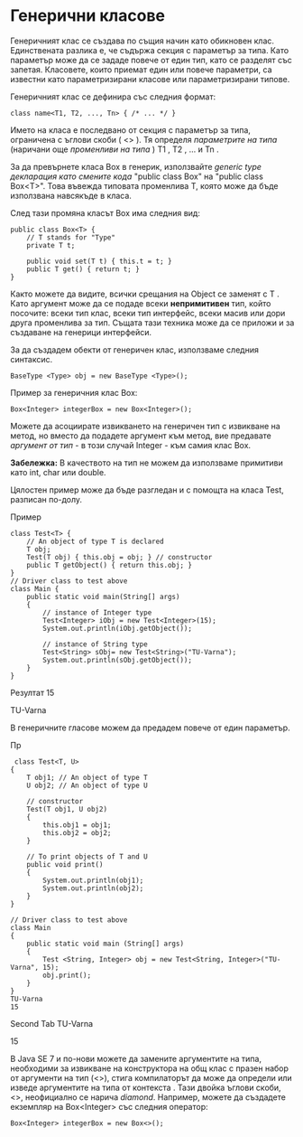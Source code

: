 # Генерични класове

Генеричният клас се създава по същия начин като обикновен клас. Единствената разлика е, че съдържа секция с параметър за типа. Като параметър може да се зададе повече от един тип, като се разделят със запетая. Класовете, които приемат един или повече параметри, са известни като параметризирани класове или параметризирани типове.

Генеричният клас се дефинира със следния формат:

```
class name<T1, T2, ..., Tn> { /* ... */ }
```

Името на класа е последвано от секция с параметър за типа, ограничена с ъглови скоби ( <> ). Тя определя _параметрите на типа_ (наричани още _променливи на типа_ ) T1 , T2 , ... и Tn .

За да превърнете класа Box в генерик,  използвайте _generic type декларация като смените кода_ "public class Box" на "public class Box\<T>". Това въвежда типовата променлива T, която може да бъде използвана навсякъде в класа.&#x20;

След тази промяна класът Box има следния вид:

```
public class Box<T> {
    // T stands for "Type"
    private T t;

    public void set(T t) { this.t = t; }
    public T get() { return t; }
}

```

Както можете да видите, всички срещания на Object се заменят с T . Като аргумент може да се подаде всеки **непримитивен** тип, който посочите: всеки тип клас, всеки тип интерфейс, всеки масив или дори друга променлива за тип. Същата тази техника може да се приложи и за създаване на генерици интерфейси.

За да създадем обекти от генеричен клас, използваме следния синтаксис.&#x20;

```
BaseType <Type> obj = new BaseType <Type>();
```

Пример за генеричния клас Box:

```
Box<Integer> integerBox = new Box<Integer>();
```

Можете да асоциирате извикването на генеричен тип c извикване на метод, но вместо да подадете аргумент към метод, вие предавате _аргумент от тип_ - в този случай Integer - към самия клас Box.

**Забележка:** В качеството на тип не можем да използваме примитиви като int, char или double.

Цялостен пример може да бъде разгледан и с помощта на класа Test, разписан по-долу.


Пример
```
class Test<T> {
	// An object of type T is declared
	T obj;
	Test(T obj) { this.obj = obj; } // constructor
	public T getObject() { return this.obj; }
}
// Driver class to test above
class Main {
	public static void main(String[] args)
	{
		// instance of Integer type
		Test<Integer> iObj = new Test<Integer>(15);
		System.out.println(iObj.getObject());

		// instance of String type
		Test<String> sObj= new Test<String>("TU-Varna");
		System.out.println(sObj.getObject());
	}
}

```


Резултат
15

TU-Varna



В генеричните гласове можем да предадем повече от един параметър.


Пр
```
 class Test<T, U>
{
	T obj1; // An object of type T
	U obj2; // An object of type U

	// constructor
	Test(T obj1, U obj2)
	{
		this.obj1 = obj1;
		this.obj2 = obj2;
	}

	// To print objects of T and U
	public void print()
	{
		System.out.println(obj1);
		System.out.println(obj2);
	}
}

// Driver class to test above
class Main
{
	public static void main (String[] args)
	{
		Test <String, Integer> obj = new Test<String, Integer>("TU-Varna", 15);
		obj.print();
	}
}
TU-Varna
15

```


Second Tab
TU-Varna

15



В Java SE 7 и по-нови можете да замените аргументите на типа, необходими за извикване на конструктора на общ клас с празен набор от аргументи на тип (<>), стига компилаторът да може да определи или изведе аргументите на типа от контекста . Тази двойка ъглови скоби, <>, неофициално се нарича _diamond_. Например, можете да създадете екземпляр на Box\<Integer> със следния оператор:

```
Box<Integer> integerBox = new Box<>();
```

